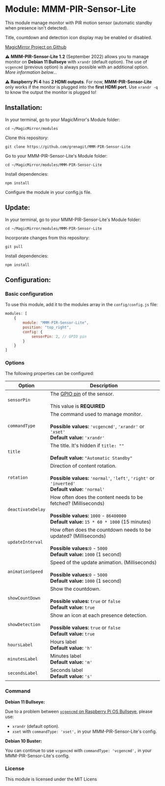# Module: MMM-PIR-Sensor-Lite
This module manage monitor with PIR motion sensor (automatic standby when presence isn't detected).

Title, countdown and detection icon display may be enabled or disabled. 

[MagicMirror Project on Github](https://github.com/MichMich/MagicMirror)

⚠️ **MMM-PIR-Sensor-Lite 1.2** (September 2022) allows you to manage monitor on **Debian 11 Bullseye** with `xrandr` (default option). The use of `vcgencmd` (previous option) is always possible with an additional option. *More information below...*

⚠️ **Raspberry Pi 4** has **2 HDMI outputs**. For now, **MMM-PIR-Sensor-Lite** only works if the monitor is plugged into the **first HDMI port**. Use `xrandr -q` to know the output the monitor is plugged to!

## Installation:

In your terminal, go to your MagicMirror's Module folder:
```shell
cd ~/MagicMirror/modules
```

Clone this repository:
```shell
git clone https://github.com/grenagit/MMM-PIR-Sensor-Lite
```

Go to your MMM-PIR-Sensor-Lite's Module folder:
```shell
cd ~/MagicMirror/modules/MMM-PIR-Sensor-Lite
```

Install dependencies:
```shell
npm install
```

Configure the module in your config.js file.

## Update:

In your terminal, go to your MMM-PIR-Sensor-Lite's Module folder:
```shell
cd ~/MagicMirror/modules/MMM-PIR-Sensor-Lite
```

Incorporate changes from this repository:
```shell
git pull
```

Install dependencies:
```shell
npm install
```

## Configuration:

### Basic configuration

To use this module, add it to the modules array in the `config/config.js` file:
```javascript
modules: [
	{
		module: "MMM-PIR-Sensor-Lite",
		position: "top_right",
		config: {
			sensorPin: 2, // GPIO pin
		}
	}
]
```

### Options

The following properties can be configured:


| Option                       | Description
| ---------------------------- | -----------
| `sensorPin`                  | The [GPIO pin](https://pinout.xyz/) of the sensor. <br><br> This value is **REQUIRED**
| `commandType`                | The command used to manage monitor. <br><br> **Possible values:** `'vcgencmd'`, `'xrandr'` or `'xset'` <br> **Default value:** `'xrandr'`
| `title`                      | The title. It's hidden if `title: ""` <br><br> **Default value:** `"Automatic Standby"`
| `rotation`                   | Direction of content rotation. <br><br> **Possible values:** `'normal'`, `'left'`, `'right'` or `'inverted'` <br> **Default value:** `'normal'`
| `deactivateDelay`            | How often does the content needs to be fetched? (Milliseconds) <br><br> **Possible values:** `1000` - `86400000` <br> **Default value:** `15 * 60 * 1000` (15 minutes)
| `updateInterval`             | How often does the countdown needs to be updated? (Milliseconds) <br><br> **Possible values:**`0` - `5000` <br> **Default value:** `1000` (1 second)
| `animationSpeed`             | Speed of the update animation. (Milliseconds) <br><br> **Possible values:**`0` - `5000` <br> **Default value:** `1000` (1 second)
| `showCountDown`              | Show the countdown. <br><br> **Possible values:** `true` or `false` <br> **Default value:** `true`
| `showDetection `             | Show an icon at each presence detection. <br><br> **Possible values:** `true` or `false` <br> **Default value:** `true`
| `hoursLabel`                 | Hours label <br> **Default value:** `'h'`
| `minutesLabel`               | Minutes label <br> **Default value:** `'m'`
| `secondsLabel`               | Seconds label <br> **Default value:** `'s'`

### Command

**Debian 11 Bullseye:**

Due to a problem between [`vcgencmd` on Raspberry Pi OS Bullseye](https://github.com/raspberrypi/userland/issues/727), please use:
 - `xrandr` (default option).
 - `xset` with `commandType: 'xset',` in your MMM-PIR-Sensor-Lite's config.

**Debian 10 Buster:**

You can continue to use `vcgencmd` with `commandType: 'vcgencmd',` in your MMM-PIR-Sensor-Lite's config.

### License

This module is licensed under the MIT Licens
